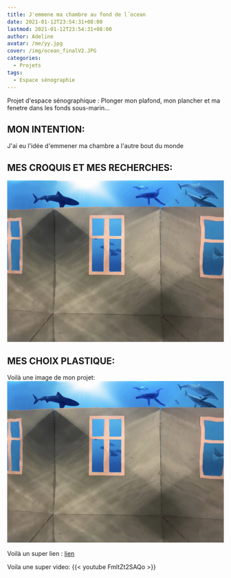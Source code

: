```yaml
---
title: J'emmene ma chambre au fond de l´ocean
date: 2021-01-12T23:54:31+08:00
lastmod: 2021-01-12T23:54:31+08:00
author: Adeline
avatar: /me/yy.jpg
cover: /img/ocean_finalV2.JPG
categories:
  - Projets
tags:
  - Espace sénographie
---
```


Projet d'espace sénographique : 
Plonger mon plafond, mon plancher et ma fenetre dans les fonds sous-marin...

<!--more-->

## MON INTENTION:

J'ai eu l'idée d'emmener ma chambre a l'autre bout du monde

## MES CROQUIS ET MES RECHERCHES:
![Super image](/img/ocean_final.jpg)

## MES CHOIX PLASTIQUE:
Voilà une image de mon projet:
![Super image](/img/ocean_final.jpg)


Voilà un super lien :
[lien](https://lien.com)

Voila une super video:
{{< youtube FmltZt2SAQo >}}
